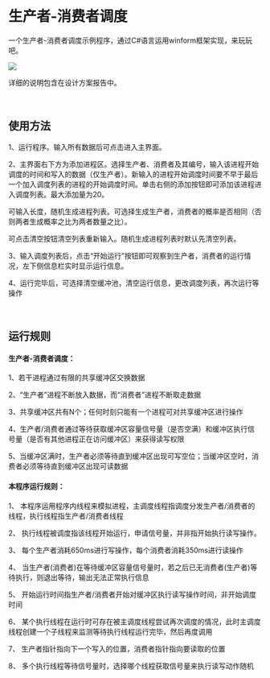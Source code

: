 # 生产者-消费者调度

一个生产者-消费者调度示例程序，通过C#语言运用winform框架实现，来玩玩吧。

![](https://github.com/Kaltome/ProducerConsumer_Scheduling/blob/master/showing.png)

详细的说明包含在设计方案报告中。

<br/>

## 使用方法

1、运行程序。输入所有数据后可点击进入主界面。

2、主界面右下方为添加进程区。选择生产者、消费者及其编号，输入该进程开始调度的时间和写入的数据（仅生产者）。新输入的进程开始调度时间要不早于最后一个加入调度列表的进程的开始调度时间。单击右侧的添加按钮即可添加该进程进入调度列表。最大添加量为20。<br/>

可输入长度，随机生成进程列表。可选择生成生产者，消费者的概率是否相同（否则两者生成概率之比为两者数量之比）。<br/>

可点击清空按钮清空列表重新输入。随机生成进程列表时默认先清空列表。

3、输入调度列表后，点击“开始运行”按钮即可观察到生产者，消费者的运行情况，左下侧信息栏实时显示运行信息。

4、运行完毕后，可选择清空缓冲池，清空运行信息，更改调度列表，再次运行等操作
<br/>

<br/>

## 运行规则
#### 生产者-消费者调度：

1、若干进程通过有限的共享缓冲区交换数据

2、“生产者”进程不断放入数据，而“消费者”进程不断取走数据

3、共享缓冲区共有N个；任何时刻只能有一个进程可对共享缓冲区进行操作

4、生产者/消费者通过等待获取缓冲区容量信号量（是否空满）和缓冲区执行信号量（是否有其他进程正在访问缓冲区）来获得读写权限

5、当缓冲区满时，生产者必须等待直到缓冲区出现可写空位；当缓冲区空时，消费者必须等待直到缓冲区出现可读数据
<br/>
#### 本程序运行规则：
1、  本程序运用程序内线程来模拟进程，主调度线程指调度分发生产者/消费者的线程，执行线程指生产者/消费者线程

2、  执行线程被调度指该线程开始运行，申请信号量，并非指开始执行读写操作。

3、	每个生产者消耗650ms进行写操作，每个消费者消耗350ms进行读操作

4、	当生产者(消费者)在等待缓冲区容量信号量时，若之后已无消费者(生产者)等待执行，则退出等待，输出无法正常执行信息

5、	开始运行时间指生产者/消费者开始对缓冲区执行读写操作时间，非开始调度时间

6、	某个执行线程在运行时可存在被主调度线程尝试再次调度的情况，此时主调度线程创建一个子线程来监测等待执行线程运行完毕，然后再度调用

7、	生产者指针指向下一个写入的位置，消费者指针指向要读取的位置

8、	多个执行线程等待信号量时，选择哪个线程获取信号量来执行读写动作随机




